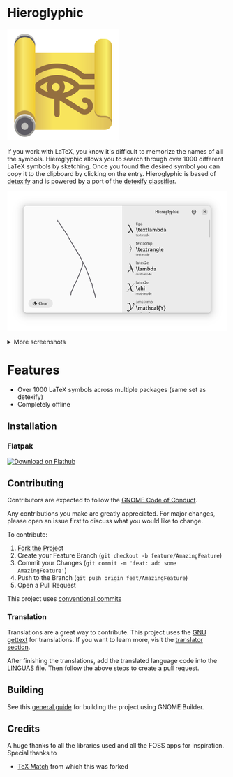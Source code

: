 # Hieroglyphic

![Hieroglyphic](data/icons/io.github.finefindus.Hieroglyphic.svg)

If you work with LaTeX, you know it's difficult to memorize the names of all the symbols. Hieroglyphic allows you to search through over 1000 different LaTeX symbols by sketching. Once you found the desired symbol you can copy it to the clipboard by clicking on the entry. Hieroglyphic is based of [detexify](https://detexify.kirelabs.org/classify.html) and is powered by a port of the [detexify classifier](https://github.com/zoeyfyi/detexify-rust).



![Main Page](data/resources/screenshots/window_symbol.png)

<details>
  <summary>More screenshots</summary>

![Placeholder](data/resources/screenshots/placeholder.png)

</details>

# Features

- Over 1000 LaTeX symbols across multiple packages (same set as detexify) 
- Completely offline

## Installation

### Flatpak
<a href='https://flathub.org/apps/details/io.github.finefindus.Hieroglyphic'><img width='240' alt='Download on Flathub' src='https://flathub.org/assets/badges/flathub-badge-i-en.png'/></a>

## Contributing

Contributors are expected to follow the [GNOME Code of Conduct](https://conduct.gnome.org/).

Any contributions you make are greatly appreciated. For major changes, please open an issue first to discuss what you would like to change.

To contribute:

1. [Fork the Project](https://github.com/FineFindus/Hieroglyphic/fork)
2. Create your Feature Branch (`git checkout -b feature/AmazingFeature`)
3. Commit your Changes (`git commit -m 'feat: add some AmazingFeature'`)
4. Push to the Branch (`git push origin feat/AmazingFeature`)
5. Open a Pull Request

This project uses [conventional commits](https://www.conventionalcommits.org/)

### Translation

Translations are a great way to contribute. This project uses the [GNU gettext](https://www.gnu.org/software/gettext/manual/html_node/index.html#SEC_Contents) for translations. If you want to learn more, visit the [translator section](https://www.gnu.org/software/gettext/manual/html_node/Translators.html#Translators).

After finishing the translations, add the translated language code into the [LINGUAS](po/LINGUAS) file. Then follow the above steps to create a pull request.

## Building

See this [general guide](https://wiki.gnome.org/Newcomers/BuildProject) for building the project using GNOME Builder.

## Credits

A huge thanks to all the libraries used and all the FOSS apps for inspiration. Special thanks to

- [TeX Match](https://github.com/zoeyfyi/TeX-Match) from which this was forked
